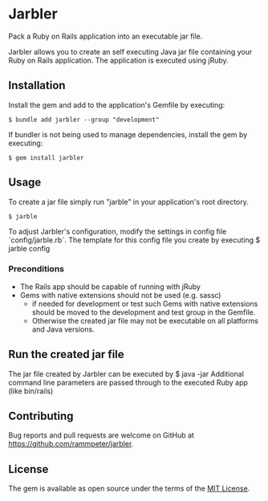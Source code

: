 # Jarbler
Pack a Ruby on Rails application into an executable jar file.

Jarbler allows you to create an self executing Java jar file containing your Ruby on Rails application.
The application is executed using jRuby.

## Installation

Install the gem and add to the application's Gemfile by executing:

    $ bundle add jarbler --group "development"

If bundler is not being used to manage dependencies, install the gem by executing:

    $ gem install jarbler

## Usage

To create a jar file simply run "jarble" in your application's root directory.

    $ jarble
    
To adjust Jarbler's configuration, modify the settings in config file ˋconfig/jarble.rbˋ. The template for this config file you create by executing
    $ jarble config

### Preconditions
* The Rails app should be capable of running with jRuby
* Gems with native extensions should not be used (e.g. sassc)
  * if needed for development or test such Gems with native extensions should be moved to the development and test group in the Gemfile.
  * Otherwise the created jar file may not be executable on all platforms and Java versions.

## Run the created jar file
The jar file created by Jarbler can be executed by
    $ java -jar <jar file name>
Additional command line parameters are passed through to the executed Ruby app (like bin/rails)
## Contributing

Bug reports and pull requests are welcome on GitHub at https://github.com/rammpeter/jarbler.

## License

The gem is available as open source under the terms of the [MIT License](https://opensource.org/licenses/MIT).
